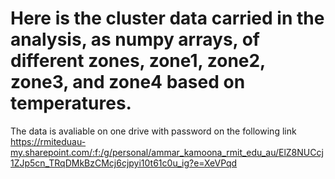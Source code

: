 # Here is the cluster data carried in the analysis, as numpy arrays,  of different zones, zone1, zone2, zone3, and zone4 based on temperatures.


The data is avaliable on one drive with password on the following link
https://rmiteduau-my.sharepoint.com/:f:/g/personal/ammar_kamoona_rmit_edu_au/ElZ8NUCcj1ZJp5cn_TRqDMkBzCMcj6cjpyi10t61c0u_ig?e=XeVPqd
